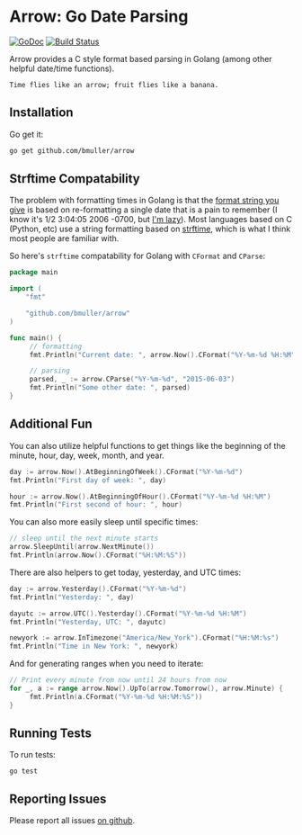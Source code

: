 # Arrow: Go Date Parsing

[![GoDoc](https://godoc.org/github.com/bmuller/arrow?status.png)](https://pkg.go.dev/github.com/bmuller/arrow)
[![Build Status](https://travis-ci.org/bmuller/arrow.png?branch=master)](https://travis-ci.org/bmuller/arrow)

Arrow provides a C style format based parsing in Golang (among other helpful date/time functions).

```
Time flies like an arrow; fruit flies like a banana.
```

## Installation
Go get it:

```bash
go get github.com/bmuller/arrow
```

## Strftime Compatability
The problem with formatting times in Golang is that the [format string you give](http://golang.org/pkg/time/#Time.Format) is based on re-formatting a single date that is a pain to remember (I know it's 1/2 3:04:05 2006 -0700, but [I'm lazy](http://threevirtues.com/)).  Most languages based on C (Python, etc) use a string formatting based on [strftime](http://man7.org/linux/man-pages/man3/strftime.3.html), which is what I think most people are familiar with.

So here's `strftime` compatability for Golang with `CFormat` and `CParse`:

```go
package main

import (
	"fmt"

	"github.com/bmuller/arrow"
)

func main() {
     // formatting
     fmt.Println("Current date: ", arrow.Now().CFormat("%Y-%m-%d %H:%M"))

     // parsing
     parsed, _ := arrow.CParse("%Y-%m-%d", "2015-06-03")
     fmt.Println("Some other date: ", parsed)
}
```

## Additional Fun
You can also utilize helpful functions to get things like the beginning of the minute, hour, day, week, month, and year.

```go
day := arrow.Now().AtBeginningOfWeek().CFormat("%Y-%m-%d")
fmt.Println("First day of week: ", day)

hour := arrow.Now().AtBeginningOfHour().CFormat("%Y-%m-%d %H:%M")
fmt.Println("First second of hour: ", hour)
```

You can also more easily sleep until specific times:

```go
// sleep until the next minute starts
arrow.SleepUntil(arrow.NextMinute())
fmt.Println(arrow.Now().CFormat("%H:%M:%S"))
```

There are also helpers to get today, yesterday, and UTC times:

```go
day := arrow.Yesterday().CFormat("%Y-%m-%d")
fmt.Println("Yesterday: ", day)

dayutc := arrow.UTC().Yesterday().CFormat("%Y-%m-%d %H:%M")
fmt.Println("Yesterday, UTC: ", dayutc)

newyork := arrow.InTimezone("America/New_York").CFormat("%H:%M:%s")
fmt.Println("Time in New York: ", newyork)
```

And for generating ranges when you need to iterate:

```go
// Print every minute from now until 24 hours from now
for _, a := range arrow.Now().UpTo(arrow.Tomorrow(), arrow.Minute) {
     fmt.Println(a.CFormat("%Y-%m-%d %H:%M:%S"))
}
```

## Running Tests
To run tests:

```
go test
```

## Reporting Issues
Please report all issues [on github](https://github.com/bmuller/arrow/issues).
